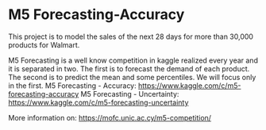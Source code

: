 # M5 Forecasting-Accuracy

This project is to model the sales of the next 28 days for more than 30,000 products for Walmart.

M5 Forecasting is a well know competition in kaggle realized every year and it is separated in two. The first is to forecast the demand of each product. The second is to predict the mean and some percentiles. We will focus only in the first. M5 Forecasting - Accuracy: https://www.kaggle.com/c/m5-forecasting-accuracy M5 Forecasting - Uncertainty: https://www.kaggle.com/c/m5-forecasting-uncertainty

More information on: https://mofc.unic.ac.cy/m5-competition/
